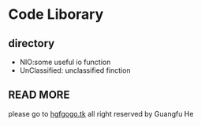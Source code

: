 # Code Liborary

## directory

- NIO:some useful io function
- UnClassified: unclassified finction

## READ MORE
please go to [hgfgogo.tk](http://hgfdodo.tk)
all right reserved by Guangfu He